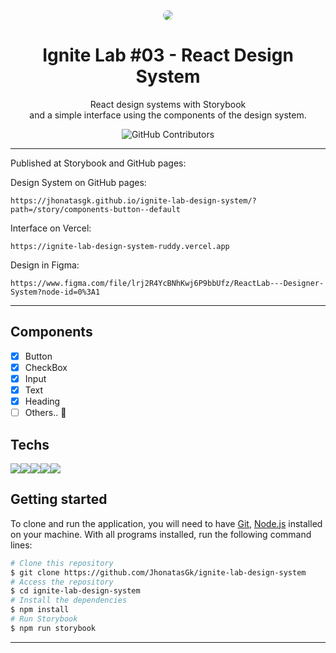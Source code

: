 <div align="center">
<img src='https://user-images.githubusercontent.com/62631029/195734496-3379d51d-f255-420e-beb6-26912e3fa629.png' style='border-radius:10px;' >

<h1>Ignite Lab #03 - React Design System </h1>
<p>  React design systems with Storybook <br> and a simple interface using the components of the design system.  </p>
        <img alt="GitHub Contributors" src="https://img.shields.io/github/contributors/JhonatasGk/ignite-lab-design-system" />
</div>

---

Published at Storybook and GitHub pages:

Design System on GitHub pages:

```
https://jhonatasgk.github.io/ignite-lab-design-system/?path=/story/components-button--default
```

Interface on Vercel:

```
https://ignite-lab-design-system-ruddy.vercel.app
```

Design in Figma:

```
https://www.figma.com/file/lrj2R4YcBNhKwj6P9bbUfz/ReactLab---Designer-System?node-id=0%3A1
```

---

## Components

- [x] Button
- [x] CheckBox
- [x] Input
- [x] Text
- [x] Heading
- [ ] Others.. 🚧

## Techs

<img src="https://img.shields.io/badge/TypeScript-007ACC?style=flat-square&logo=typescript&logoColor=white" /><img src="https://img.shields.io/badge/Storybook-FF4785?style=flat-square&logo=storybook&logoColor=white"><img src="https://img.shields.io/badge/Figma-F24E1E?style=flat-square&logo=figma&logoColor=white"><img src="https://img.shields.io/badge/React-20232A?style=flat-square&logo=react&logoColor=61DAFB" /><img src="https://img.shields.io/badge/Vercel-000000?style=flat-square&logo=vercel&logoColor=white" />

## Getting started

To clone and run the application, you will need to have [Git](https://git-scm.com), [Node.js](https://nodejs.org) installed on your machine. With all programs installed, run the following command lines:

```bash
# Clone this repository
$ git clone https://github.com/JhonatasGk/ignite-lab-design-system
# Access the repository
$ cd ignite-lab-design-system
# Install the dependencies
$ npm install
# Run Storybook
$ npm run storybook
```

---
